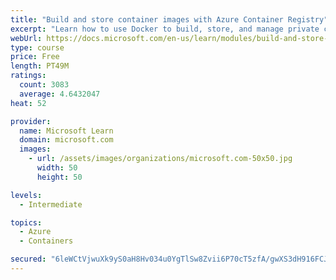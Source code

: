 ```yaml
---
title: "Build and store container images with Azure Container Registry"
excerpt: "Learn how to use Docker to build, store, and manage private container images with the Azure Container Registry."
webUrl: https://docs.microsoft.com/en-us/learn/modules/build-and-store-container-images/
type: course
price: Free
length: PT49M
ratings:
  count: 3083
  average: 4.6432047
heat: 52

provider:
  name: Microsoft Learn
  domain: microsoft.com
  images:
    - url: /assets/images/organizations/microsoft.com-50x50.jpg
      width: 50
      height: 50

levels:
  - Intermediate

topics:
  - Azure
  - Containers

secured: "6leWCtVjwuXk9yS0aH8Hv034u0YgTlSw8Zvii6P70cT5zfA/gwXS3dH916FCJO3LGmOGYjZLSgT8xVMTHOzDoZhOg4IcH/mU8DT5+ZCKqvSXgrFHsig809ypvXfkxmwRcB2r5J5Wr4glD9tFZ7eZpop5V/fVsRLUaARAOtuPb2IIlcclXnw//vxX5wKRTg0pNmq0Qwmdv+BW/xC4bHs/S5yC2pTv7c+piTPfNFXjRM8HXkgD5MctENv58M1rOHeBiyHIaJ6Jfodm3KDHywUW/FzigFTSZLppRXcaJJS6QJ1cNcTr/0RUm5rIAQicx81S9rft/Curzo9qZ2o/LkBHnDnMKyeXQdN86ZMzCJEglkCpU96lj5fpCZADH5KaPBRhLUuxoaEi33eeWmbjmXDwDWT7KgmyOsAJ3TuZZr6MDHM=;xHbFOjmmj+UJwwkKxME4Fg=="
---
```


